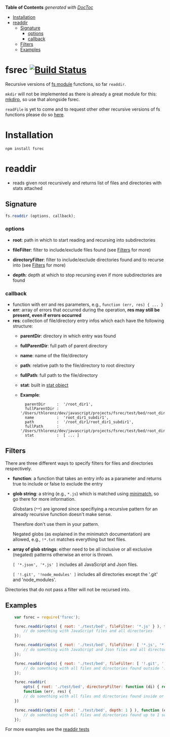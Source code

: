 **Table of Contents**  *generated with [DocToc](http://doctoc.herokuapp.com/)*

- [Installation](#installation)
- [readdir](#readdir)
	- [Signature](#signature)
		- [options](#options)
		- [callback](#callback)
	- [Filters](#filters)
	- [Examples](#examples)

# fsrec [![Build Status](https://secure.travis-ci.org/thlorenz/fsrec.png)](http://travis-ci.org/thlorenz/fsrec)

Recursive versions of [fs module](http://nodejs.org/docs/v0.6.6/api/fs.html) functions, so far `readdir`.

`mkdir` will not be implemented as there is already a great module for this:
[mkdirp](https://github.com/substack/node-mkdirp), so use that alongside fsrec.

`readFile` is yet to come and to request other other recursive versions of fs functions please do so [here](https://github.com/thlorenz/fsrec/issues/new).

# Installation

    npm install fsrec

# readdir

- reads given root recursively and returns list of files and directories with stats attached

## Signature

```javascript
fs.readdir (options, callback);
```

### options
    
- **root**: path in which to start reading and recursing into subdirectories

- **fileFilter**: filter to include/exclude files found (see [Filters](#filters) for more)

- **directoryFilter**: filter to include/exclude directories found and to recurse into (see [Filters](#filters) for more)

- **depth**: depth at which to stop recursing even if more subdirectories are found

### callback
- function with err and res parameters, e.g., `function (err, res) { ... }`
- **err**: array of errors that occurred during the operation, **res may still be present, even if errors occurred**
- **res**: collection of file/directory entry infos which each have the following structure:
    - **parentDir**: directory in which entry was found
    - **fullParentDir**: full path of parent directory
    - **name**: name of the file/directory
    - **path**: relative path to the file/directory to root directory
    - **fullPath**: full path to the file/directory
    - **stat**: built in [stat object](http://nodejs.org/docs/v0.4.9/api/fs.html#fs.Stats)
    - **Example**:
                
            parentDir     :  '/root_dir1',
            fullParentDir :  '/Users/thlorenz/dev/javascript/projects/fsrec/test/bed/root_dir1',
            name          :  'root_dir1_subdir1',
            path          :  '/root_dir1/root_dir1_subdir1',
            fullPath      :  '/Users/thlorenz/dev/javascript/projects/fsrec/test/bed/root_dir1/root_dir1_subdir1',
            stat          :  [ ... ]
                    
## Filters
    
There are three different ways to specify filters for files and directories respectively. 

- **function**: a function that takes an entry info as a parameter and returns true to include or false to exclude the entry

- **glob string**: a string (e.g., `*.js`) which is matched using [minimatch](https://github.com/isaacs/minimatch), so go there for more
    information. 

    Globstars (`**`) are ignored since specifiying a recursive pattern for an already recursive function doesn't make sense.

    Therefore don't use them in your pattern.

    Negated globs (as explained in the minimatch documentation) are allowed, e.g., `!*.txt` matches everything but text files.

- **array of glob strings**: either need to be all inclusive or all exclusive (negated) patterns otherwise an error is thrown.
    
    `[ '*.json', '*.js' ]` includes all JavaScript and Json files.
    
    
    `[ '!.git', '!node_modules' ]` includes all directories except the '.git' and 'node_modules'.

Directories that do not pass a filter will not be recursed into.

## Examples

```javascript
    var fsrec = require('fsrec');

    fsrec.readdir(opts( { root: './test/bed', fileFilter: '*.js' } ), function (err, res) {
        // do something with JavaScript files and all directories
    });

    fsrec.readdir(opts( { root: './test/bed', fileFilter: [ '*.js', '*.json' ] } ), function (err, res) {
        // do something with JavaScript and Json files and all directories
    });

    fsrec.readdir(opts( { root: './test/bed', fileFilter: [ '!.git', '!*modules' ] } ), function (err, res) {
        // do something with all files and directories found outside '.git' or any modules directory 
    });

    fsrec.readdir(
        opts( { root: './test/bed', directoryFilter: function (di) { return di.name.length === 9; } }), 
        function (err, res) {
        // do something with all files and directories found inside or matching directories whose name has length 9
    })

    fsrec.readdir(opts( { root: './test/bed', depth: 1 } ), function (err, res) {
        // do something with all files and directories found up to 1 subdirectory deep
    });
```

For more examples see the [readdir tests](https://github.com/thlorenz/fsrec/blob/master/test/readdir.js)

